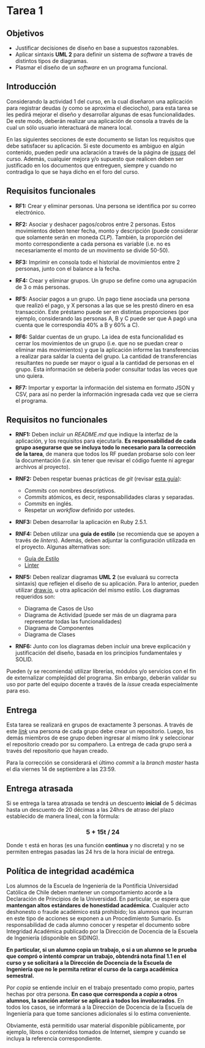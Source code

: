 # Tarea 1

## Objetivos

* Justificar decisiones de diseño en base a supuestos razonables.
* Aplicar sintaxis **UML 2** para definir un sistema de _software_ a través de distintos tipos de diagramas.
* Plasmar el diseño de un _software_ en un programa funcional.

## Introducción

Considerando la actividad 1 del curso, en la cual diseñaron una aplicación para registrar deudas (y como se aproxima el dieciocho), para esta tarea se les pedirá mejorar el diseño y desarrollar algunas de esas funcionalidades. De este modo, deberán realizar una aplicación de consola a través de la cual un sólo usuario interactuará de manera local.

En las siguientes secciones de este documento se listan los requisitos que debe satisfacer su aplicación. Si este documento es ambiguo en algún contenido, pueden pedir una aclaración a través de la página de [_issues_](https://github.com/IIC2113-2018-2/syllabus/issues) del curso. Además, cualquier mejora y/o supuesto que realicen deben ser justificado en los documentos que entreguen, siempre y cuando no contradiga lo que se haya dicho en el foro del curso.

## Requisitos funcionales

* **RF1:** Crear y eliminar personas. Una persona se identifica por su correo electrónico.

* **RF2:** Asociar y deshacer pagos/cobros entre 2 personas. Estos movimientos deben tener fecha, monto y descripción (puede considerar que solamente serán en moneda _CLP_). También, la proporción del monto correspondiente a cada persona es variable (i.e. no es necesariamente el monto de un movimento se divide 50-50).

* **RF3:** Imprimir en consola todo el historial de movimientos entre 2 personas, junto con el balance a la fecha.

* **RF4:** Crear y eliminar grupos. Un grupo se define como una agrupación de 3 o más personas.

* **RF5:** Asociar pagos a un grupo. Un pago tiene asociada una persona que realizó el pago, y X personas a las que se les prestó dinero en esa transacción. Este préstamo puede ser en distintas proporciones (por ejemplo, considerando las personas A, B y C puede ser que A pagó una cuenta que le correspondía 40% a B y 60% a C).

* **RF6:** Saldar cuentas de un grupo. La idea de esta funcionalidad es cerrar los movimientos de un grupo (i.e. que no se puedan crear o eliminar más movimientos) y que la aplicación informe las transferencias a realizar para saldar la cuenta del grupo. La cantidad de transferencias resultantes no puede ser mayor o igual a la cantidad de personas en el grupo. Esta información se debería poder consultar todas las veces que uno quiera.

* **RF7:** Importar y exportar la información del sistema en formato JSON y CSV, para así no perder la información ingresada cada vez que se cierra el programa.

## Requisitos no funcionales

* **RNF1:** Deben incluir un _README.md_ que indique la interfaz de la aplicación, y los requisitos para ejecutarla. **Es responsabilidad de cada grupo asegurarse que se incluya todo lo necesario para la corrección de la tarea**, de manera que todos los RF puedan probarse solo con leer la documentación (_i.e._ sin tener que revisar el código fuente ni agregar archivos al proyecto).

* **RNF2:** Deben respetar buenas prácticas de _git_ (revisar [esta guía](https://github.com/IIC2113-2018-2/syllabus/wiki/How-to-Git)):

  * *Commits* con nombres descriptivos.
  * *Commits* atómicos, es decir, responsabilidades claras y separadas.
  * *Commits* en inglés.
  * Respetar un _workflow_ definido por ustedes.


* **RNF3:** Deben desarrollar la aplicación en Ruby 2.5.1.

* **RNF4:** Deben utilizar una **guía de estilo** (se recomienda que se apoyen a través de _linters_). Además, deben adjuntar la configuración utilizada en el proyecto. Algunas alternativas son:

  * [Guía de Estilo](https://github.com/rubocop-hq/ruby-style-guide)
  * [Linter](https://github.com/rubocop-hq/rubocop)


* **RNF5:** Deben realizar diagramas **UML 2** (se evaluará su correcta sintaxis) que reflejen el diseño de su aplicación. Para lo anterior, pueden utilizar [draw.io](https://www.draw.io/), u otra aplicación del mismo estilo. Los diagramas requeridos son:

  * Diagrama de Casos de Uso
  * Diagrama de Actividad (puede ser más de un diagrama para representar todas las funcionalidades)
  * Diagrama de Componentes
  * Diagrama de Clases


* **RNF6:** Junto con los diagramas deben incluir una breve explicación y justificación del diseño, basada en los principios fundamentales y SOLID.

Pueden (y se recomienda) utilizar librerías, módulos y/o servicios con el fin de externalizar complejidad del programa. Sin embargo, deberán validar su uso por parte del equipo docente a través de la _issue_ creada especialmente para eso.

## Entrega

Esta tarea se realizará en grupos de exactamente 3 personas. A través de este [_link_](https://classroom.github.com/g/46LKtnUc) una persona de cada grupo debe crear un repositorio. Luego, los demás miembros de ese grupo deben ingresar al mismo _link_ y seleccionar el repositorio creado por su compañero. La entrega de cada grupo será a través del repositorio que hayan creado.

Para la corrección se considerará el último _commit_ a la _branch master_ hasta el día viernes 14 de septiembre a las 23:59.

## Entrega atrasada

Si se entrega la tarea atrasada se tendrá un descuento **inicial** de 5 décimas hasta un descuento de 20 décimas a las 24hrs de atraso del plazo establecido de manera lineal, con la fórmula:

### <center>5 + 15t / 24</center>

Donde `t` está en horas (es una función **continua** y no discreta) y no se permiten entregas pasadas las 24 hrs de la hora inicial de entrega.

## Política de integridad académica

Los alumnos de la Escuela de Ingeniería de la Pontificia Universidad Católica de Chile deben mantener un comportamiento acorde a la Declaración de Principios de la Universidad.  En particular, se espera que **mantengan altos estándares de honestidad académica**.  Cualquier acto deshonesto o fraude académico está prohibido; los alumnos que incurran en este tipo de acciones se exponen a un Procedimiento Sumario. Es responsabilidad de cada alumno conocer y respetar el documento sobre Integridad Académica publicado por la Dirección de Docencia de la Escuela de Ingeniería (disponible en SIDING).

**En particular, si un alumno copia un trabajo, o si a un alumno se le prueba que compró o intentó comprar un trabajo, obtendrá nota final 1.1 en el curso y se solicitará a la Dirección de Docencia de la Escuela de Ingeniería que no le permita retirar el curso de la carga académica semestral.**

Por _copia_ se entiende incluir en el trabajo presentado como propio, partes hechas por otra persona.  **En caso que corresponda a _copia_ a otros alumnos, la sanción anterior se aplicará a todos los involucrados**.  En todos los casos, se informará a la Dirección de Docencia de la Escuela de Ingeniería para que tome sanciones adicionales si lo estima conveniente.

Obviamente, está permitido usar material disponible públicamente, por ejemplo, libros o contenidos tomados de Internet, siempre y cuando se incluya la referencia correspondiente.
